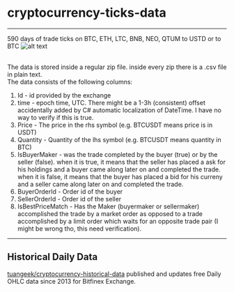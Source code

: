 # cryptocurrency-ticks-data
---

590 days of trade ticks on BTC, ETH, LTC, BNB, NEO, QTUM to USTD or to BTC
![alt text](https://i.imgur.com/wRK5UBW.png)
<br><br>

The data is stored inside a regular zip file. inside every zip there is a .csv file in plain text.<br>
The data consists of the following columns:
1. Id - id provided by the exchange
2. time - epoch time, UTC. There might be a 1-3h (consistent) offset accidentally added by C# automatic localization of DateTime. I have no way to verify if this is true.
3. Price - The price in the rhs symbol (e.g. BTCUSDT means price is in USDT)
4. Quantity - Quantity of the lhs symbol (e.g. BTCUSDT means quantity in BTC)
5. IsBuyerMaker - was the trade completed by the buyer (true) or by the seller (false). 
    when it is true, it means that the seller has placed a ask for his holdings and a buyer came along later on and completed the trade.
    when it is false, it means that the buyer has placed a bid for his curreny and a seller came along later on and completed the trade.
6. BuyerOrderId - Order id of the buyer
7. SellerOrderId - Order id of the seller
8. IsBestPriceMatch - Has the Maker (buyermaker or sellermaker) accomplished the trade by a market order as opposed to a trade accomplished by a limit order which waits for an opposite trade pair (I might be wrong tho, this need verification).

---
## Historical Daily Data
[tuangeek/cryptocurrency-historical-data](https://gitlab.com/tuangeek/cryptocurrency-historical-data) published and updates free Daily OHLC data since 2013 for Bitfinex Exchange. 
